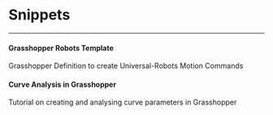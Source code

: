 # Snippets

___ 

#### Grasshopper Robots Template 
Grasshopper Definition to create Universal-Robots Motion Commands

#### Curve Analysis in Grasshopper 
Tutorial on creating and analysing curve parameters in Grasshopper


